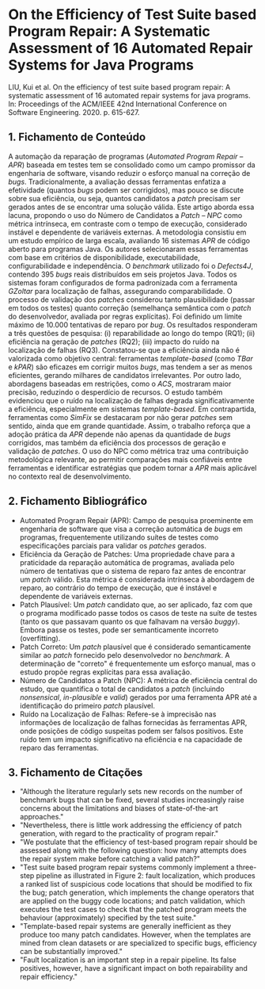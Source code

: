 # On the Efficiency of Test Suite based Program Repair: A Systematic Assessment of 16 Automated Repair Systems for Java Programs

LIU, Kui et al. On the efficiency of test suite based program repair: A systematic assessment of 16 automated repair systems for java programs. In: Proceedings of the ACM/IEEE 42nd International Conference on Software Engineering. 2020. p. 615-627.

## 1. Fichamento de Conteúdo

A automação da reparação de programas (*Automated Program Repair – APR*) baseada em testes tem se consolidado como um campo promissor da engenharia de software, visando reduzir o esforço manual na correção de *bugs*. Tradicionalmente, a avaliação dessas ferramentas enfatiza a efetividade (quantos *bugs* podem ser corrigidos), mas pouco se discute sobre sua eficiência, ou seja, quantos candidatos a *patch* precisam ser gerados antes de se encontrar uma solução válida. Este artigo aborda essa lacuna, propondo o uso do Número de Candidatos a *Patch – NPC* como métrica intrínseca, em contraste com o tempo de execução, considerado instável e dependente de variáveis externas. A metodologia consistiu em um estudo empírico de larga escala, avaliando 16 sistemas *APR* de código aberto para programas Java. Os autores selecionaram essas ferramentas com base em critérios de disponibilidade, executabilidade, configurabilidade e independência. O *benchmark* utilizado foi o *Defects4J*, contendo 395 *bugs* reais distribuídos em seis projetos Java. Todos os sistemas foram configurados de forma padronizada com a ferramenta *GZoltar* para localização de falhas, assegurando comparabilidade. O processo de validação dos *patches* considerou tanto plausibilidade (passar em todos os testes) quanto correção (semelhança semântica com o *patch* do desenvolvedor, avaliada por regras explícitas). Foi definido um limite máximo de 10.000 tentativas de reparo por *bug*. Os resultados responderam a três questões de pesquisa: (i) reparabilidade ao longo do tempo (RQ1); (ii) eficiência na geração de *patches* (RQ2); (iii) impacto do ruído na localização de falhas (RQ3). Constatou-se que a eficiência ainda não é valorizada como objetivo central: ferramentas *template-based* (como *TBar* e *kPAR*) são eficazes em corrigir muitos *bugs*, mas tendem a ser as menos eficientes, gerando milhares de candidatos irrelevantes. Por outro lado, abordagens baseadas em restrições, como o *ACS*, mostraram maior precisão, reduzindo o desperdício de recursos. O estudo também evidenciou que o ruído na localização de falhas degrada significativamente a eficiência, especialmente em sistemas *template-based*. Em contrapartida, ferramentas como *SimFix* se destacaram por não gerar *patches* sem sentido, ainda que em grande quantidade. Assim, o trabalho reforça que a adoção prática da *APR* depende não apenas da quantidade de *bugs* corrigidos, mas também da eficiência dos processos de geração e validação de *patches*. O uso do NPC como métrica traz uma contribuição metodológica relevante, ao permitir comparações mais confiáveis entre ferramentas e identificar estratégias que podem tornar a *APR* mais aplicável no contexto real de desenvolvimento.

## 2. Fichamento Bibliográfico

* Automated Program Repair (APR): Campo de pesquisa proeminente em engenharia de software que visa a correção automática de *bugs* em programas, frequentemente utilizando suítes de testes como especificações parciais para validar os *patches* gerados.
* Eficiência da Geração de Patches: Uma propriedade chave para a praticidade da reparação automática de programas, avaliada pelo número de tentativas que o sistema de reparo faz antes de encontrar um *patch* válido. Esta métrica é considerada intrínseca à abordagem de reparo, ao contrário do tempo de execução, que é instável e dependente de variáveis externas.
* Patch Plausível: Um *patch* candidato que, ao ser aplicado, faz com que o programa modificado passe todos os casos de teste na suíte de testes (tanto os que passavam quanto os que falhavam na versão *buggy*). Embora passe os testes, pode ser semanticamente incorreto (overfitting).
* Patch Correto: Um *patch* plausível que é considerado semanticamente similar ao *patch* fornecido pelo desenvolvedor no *benchmark*. A determinação de "correto" é frequentemente um esforço manual, mas o estudo propõe regras explícitas para essa avaliação.
* Número de Candidatos a Patch (NPC): A métrica de eficiência central do estudo, que quantifica o total de candidatos a *patch* (incluindo *nonsensical*, *in-plausible* e *valid*) gerados por uma ferramenta APR até a identificação do primeiro *patch* plausível.
* Ruído na Localização de Falhas: Refere-se à imprecisão nas informações de localização de falhas fornecidas às ferramentas APR, onde posições de código suspeitas podem ser falsos positivos. Este ruído tem um impacto significativo na eficiência e na capacidade de reparo das ferramentas.

## 3. Fichamento de Citações

* "Although the literature regularly sets new records on the number of benchmark bugs that can be fixed, several studies increasingly raise concerns about the limitations and biases of state-of-the-art approaches."
* "Nevertheless, there is little work addressing the efficiency of patch generation, with regard to the practicality of program repair."
* "We postulate that the efficiency of test-based program repair should be assessed along with the following question: how many attempts does the repair system make before catching a valid patch?"
* "Test suite based program repair systems commonly implement a three-step pipeline as illustrated in Figure 2: fault localization, which produces a ranked list of suspicious code locations that should be modified to fix the bug; patch generation, which implements the change operators that are applied on the buggy code locations; and patch validation, which executes the test cases to check that the patched program meets the behaviour (approximately) specified by the test suite."
* "Template-based repair systems are generally inefficient as they produce too many patch candidates. However, when the templates are mined from clean datasets or are specialized to specific bugs, efficiency can be substantially improved."
* "Fault localization is an important step in a repair pipeline. Its false positives, however, have a significant impact on both repairability and repair efficiency."
